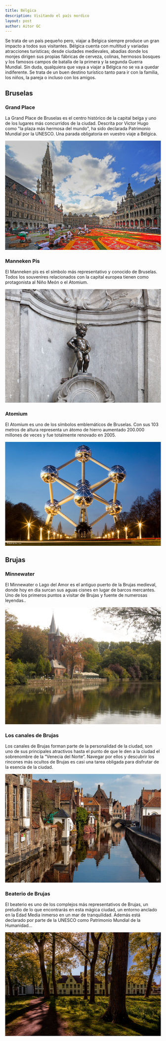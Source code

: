 ```yaml
---
title: Bélgica
description: Visitando el país nordico
layout: post
author: Aitor GC
---
```


Se trata de un país pequeño pero, viajar a Belgica siempre produce un gran impacto a todos sus visitantes. Bélgica cuenta con multitud y variadas atracciones turísticas; desde ciudades medievales, abadías donde los monjes dirigen sus propias fábricas de cerveza, colinas, hermosos bosques y los famosos campos de batalla de la primera y la segunda Guerra Mundial. Sin duda, qualquiera que vaya a viajar a Bélgica no se va a quedar indiferente. Se trata de un buen destino turístico tanto para ir con la familia, los niños, la pareja o incluso con los amigos.

## Bruselas

### Grand Place

La Grand Place de Bruselas es el centro histórico de la capital belga y uno de los lugares más concurridos de la ciudad. Descrita por Victor Hugo como "la plaza más hermosa del mundo", ha sido declarada Patrimonio Mundial por la UNESCO. Una parada obligatoria en vuestro viaje a Bélgica.

![Grand Place, Bruselas](assets/images/belgica/grand_place.jpg)

### Manneken Pis

El Manneken pis es el símbolo más representativo y conocido de Bruselas. Todos los souvenires relacionados con la capital europea tienen como protagonista al Niño Meón o el Atomium.

![Manneken Pis, Bruselas](assets/images/belgica/manneken_pis.jpg)

### Atomium

El Atomium es uno de los símbolos emblemáticos de Bruselas. Con sus 103 metros de altura representa un átomo de hierro aumentado 200.000 millones de veces y fue totalmente renovado en 2005.

![Atomium, Bruselas](assets/images/belgica/atomium.jpg)

## Brujas

### Minnewater

El Minnewater o Lago del Amor es el antiguo puerto de la Brujas medieval, donde hoy en día surcan sus aguas cisnes en lugar de barcos mercantes. Uno de los primeros puntos a visitar de Brujas y fuente de numerosas leyendas..

![Minnewater, Brujas](assets/images/belgica/minnewater.jpg)

### Los canales de Brujas

Los canales de Brujas forman parte de la personalidad de la ciudad, son uno de sus principales atractivos hasta el punto de que le den a la ciudad el sobrenombre de la “Venecia del Norte”. Navegar por ellos y descubrir los rincones más ocultos de Brujas es casi una tarea obligada para disfrutar de la esencia de la ciudad.

![Los canales de Brujas](assets/images/belgica/canales_brujas.jpg)

### Beaterio de Brujas

El beaterio es uno de los complejos más representativos de Brujas, un preludio de lo que encontrarás en esta mágica ciudad, un entorno anclado en la Edad Media inmerso en un mar de tranquilidad. Además está declarado por parte de la UNESCO como Patrimonio Mundial de la Humanidad...

![El beaterio de Brujas](assets/images/belgica/beguinario.jpg)
